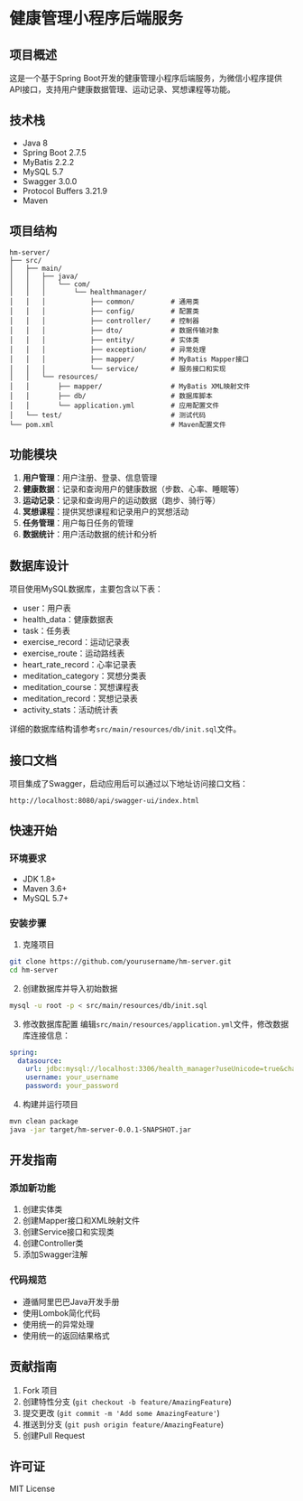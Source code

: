 # 健康管理小程序后端服务

## 项目概述
这是一个基于Spring Boot开发的健康管理小程序后端服务，为微信小程序提供API接口，支持用户健康数据管理、运动记录、冥想课程等功能。

## 技术栈
- Java 8
- Spring Boot 2.7.5
- MyBatis 2.2.2
- MySQL 5.7
- Swagger 3.0.0
- Protocol Buffers 3.21.9
- Maven

## 项目结构
```
hm-server/
├── src/
│   ├── main/
│   │   ├── java/
│   │   │   └── com/
│   │   │       └── healthmanager/
│   │   │           ├── common/         # 通用类
│   │   │           ├── config/         # 配置类
│   │   │           ├── controller/     # 控制器
│   │   │           ├── dto/            # 数据传输对象
│   │   │           ├── entity/         # 实体类
│   │   │           ├── exception/      # 异常处理
│   │   │           ├── mapper/         # MyBatis Mapper接口
│   │   │           └── service/        # 服务接口和实现
│   │   └── resources/
│   │       ├── mapper/                 # MyBatis XML映射文件
│   │       ├── db/                     # 数据库脚本
│   │       └── application.yml         # 应用配置文件
│   └── test/                           # 测试代码
└── pom.xml                             # Maven配置文件
```

## 功能模块
1. **用户管理**：用户注册、登录、信息管理
2. **健康数据**：记录和查询用户的健康数据（步数、心率、睡眠等）
3. **运动记录**：记录和查询用户的运动数据（跑步、骑行等）
4. **冥想课程**：提供冥想课程和记录用户的冥想活动
5. **任务管理**：用户每日任务的管理
6. **数据统计**：用户活动数据的统计和分析

## 数据库设计
项目使用MySQL数据库，主要包含以下表：
- user：用户表
- health_data：健康数据表
- task：任务表
- exercise_record：运动记录表
- exercise_route：运动路线表
- heart_rate_record：心率记录表
- meditation_category：冥想分类表
- meditation_course：冥想课程表
- meditation_record：冥想记录表
- activity_stats：活动统计表

详细的数据库结构请参考`src/main/resources/db/init.sql`文件。

## 接口文档
项目集成了Swagger，启动应用后可以通过以下地址访问接口文档：
```
http://localhost:8080/api/swagger-ui/index.html
```

## 快速开始
### 环境要求
- JDK 1.8+
- Maven 3.6+
- MySQL 5.7+

### 安装步骤
1. 克隆项目
```bash
git clone https://github.com/yourusername/hm-server.git
cd hm-server
```

2. 创建数据库并导入初始数据
```bash
mysql -u root -p < src/main/resources/db/init.sql
```

3. 修改数据库配置
编辑`src/main/resources/application.yml`文件，修改数据库连接信息：
```yaml
spring:
  datasource:
    url: jdbc:mysql://localhost:3306/health_manager?useUnicode=true&characterEncoding=utf-8&useSSL=false
    username: your_username
    password: your_password
```

4. 构建并运行项目
```bash
mvn clean package
java -jar target/hm-server-0.0.1-SNAPSHOT.jar
```

## 开发指南
### 添加新功能
1. 创建实体类
2. 创建Mapper接口和XML映射文件
3. 创建Service接口和实现类
4. 创建Controller类
5. 添加Swagger注解

### 代码规范
- 遵循阿里巴巴Java开发手册
- 使用Lombok简化代码
- 使用统一的异常处理
- 使用统一的返回结果格式

## 贡献指南
1. Fork 项目
2. 创建特性分支 (`git checkout -b feature/AmazingFeature`)
3. 提交更改 (`git commit -m 'Add some AmazingFeature'`)
4. 推送到分支 (`git push origin feature/AmazingFeature`)
5. 创建Pull Request

## 许可证
MIT License 
